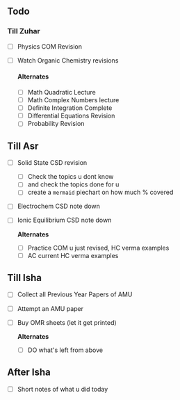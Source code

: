 
## Todo 

###  Till Zuhar 

- [ ] Physics COM Revision
- [ ] Watch Organic Chemistry revisions 

	#### **Alternates**
	- [ ] Math Quadratic Lecture
	- [ ] Math Complex Numbers lecture 
	- [ ] Definite Integration Complete 
	- [ ] Differential Equations Revision 
	- [ ] Probability Revision

## Till Asr
- [ ] Solid State CSD revision 
	- [ ] Check the topics u dont know
	- [ ] and check the topics done for u
	- [ ] create a `mermaid` piechart on how much % covered
- [ ] Electrochem CSD note down
- [ ] Ionic Equilibrium CSD note down

	**Alternates**
	- [ ] Practice COM u just revised, HC verma examples
	- [ ] AC current HC verma examples

## Till Isha
- [ ] Collect all Previous Year Papers of AMU 
- [ ] Attempt an AMU paper 
- [ ] Buy OMR sheets (let it get printed)
	
	**Alternates**
	- [ ] DO what's left from above 

## After Isha
- [ ] Short notes of what u did today 

